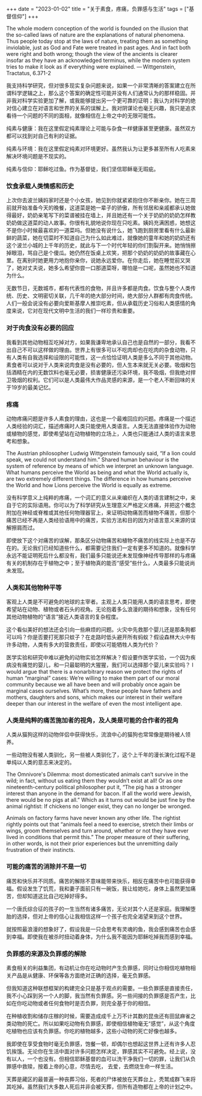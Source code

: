 +++ 
date = "2023-01-02"
title = "关于素食，疼痛，负罪感与生活"
tags = ["基督信仰"]
+++

The whole modern conception of the world is founded on the illusion that the so-called laws of nature are the explanations of natural phenomena. Thus people today stop at the laws of nature, treating them as something inviolable, just as God and Fate were treated in past ages. And in fact both were right and both wrong; though the view of the ancients is clearer insofar as they have an acknowledged terminus, while the modern system tries to make it look as if everything were explained.
— Wittgenstein, Tractatus, 6.371-2


我支持科学研究，但对很多现实复杂问题来说，如果一个非常清晰的答案建立在所谓科学逻辑之上，那么这个答案的确定性可能并没有人们通常认为的那样稳固。并非我对科学实验更加了解，或我能够提出另一个更可靠的证明；我认为对科学的绝对信心建立在对语言和世界的关系的误解上。我对阴谋论也毫无兴趣，我只是追求看待一个问题的不同的面相，就像相信在上帝之中的无限可能性。

纯素与健康：我在这里假定纯素理论上可能与杂食一样健康甚至更健康。虽然双方都可以找到对自己有利的证据。

纯素与环境：我在这里假定纯素对环境更好。虽然我认为让更多甚至所有人吃素来解决环境问题是不现实的。

纯素与信仰：耶稣吃过鱼。作为基督徒，我们坚信耶稣毫无瑕疵。

### 饮食承载人类情感和历史

上次你去波兰姨妈家时还是个小女孩，她见到你就紧紧抱住你不断亲你。她在三周前就开始准备今天的晚餐，这道菜是她一辈子的骄傲，所有邻居和亲戚都承认她做得最好，奶奶亲笔写下的菜谱被挂在墙上，并且她还有一个关于奶奶的奶奶怎样教奶奶做这道菜的动人故事。你很有礼貌地说你现在只吃素。姨妈充满困惑，她想这不是你小时候最喜欢的一道菜吗。但她没有说什么，她飞跑到厨房里看有什么最新鲜的蔬菜，她在切菜时不知道自己为什么如此难过，就像她的童年和她的奶奶还有这个波兰小城的上千年的历史，就此与下一个时代年轻的你们割裂开来。她悄悄擦掉眼泪，骂自己是个傻瓜。她仍然在饭桌上欢笑，把那个奶奶的奶奶的故事藏在心里。在离别时她更用力地抱你亲你，说她永远爱你。在你走后，她在睡觉前又哭了，她对丈夫说，她多么希望你尝一口那道菜呀，哪怕是一口呢，虽然她也不知道为什么。

无数节日，无数城市，都有代表性的食物，并且许多都是肉食。饮食与整个人类传统、历史、文明密切关联，几千年的绝大部分时间，绝大部分人群都有肉食传统。人们一般会说没有必要向爱斯基摩人推崇吃素，但从承载历史习俗和人类感情的角度来说，它对在现代文明中生活的我们一样珍贵和重要。

### 对于肉食没有必要的回应

我看到其他动物相互吃掉对方，如果我谦卑地承认自己也是自然的一部分，我看不出自己不可以这样做的理由。世界上有很多可以不吃肉却也在吃肉的杂食动物，只有人类有自我选择和设限的可能性，这一点恰恰证明人类是多么不同于其他动物。素食者可以说对于人类来说肉食是没有必要的，但人生本来就无关必要。吸烟和包括酒精在内的无数饮料也毫无必要，损害健康还污染环境，我不吸烟，但我绝对捍卫吸烟的权利。它们可以是人类最伟大作品灵感的来源，是一个老人不断回味的关于19岁的最美记忆。

### 疼痛

动物疼痛问题是许多人素食的理由，这也是一个最难回应的问题。疼痛是一个描述人类经验的词汇，描述疼痛时人类只能使用人类语言。人类无法直接体验作为动物或植物的感觉，即使希望站在动物植物的立场上，人类也只能通过人类的语言来思考和想象。

The Austrian philosopher Ludwig Wittgenstein famously said, “If a lion could speak, we could not understand him.”
Shared human behaviour is the system of reference by means of which we interpret an unknown language. What humans perceive the World as being and what the World actually is, are two extremely different things. The difference in how humans perceive the World and how Lions perceive the World is equally as extreme.

没有科学意义上纯粹的疼痛，一个词汇的意义从来编织在人类的语言建制之中，来自于它的实际语用。你可以为了科学研究从生理意义严格定义疼痛，并把这个概念附加在神经或脊椎或其他任何物理器官上，来证明动物痛苦而植物不痛苦，但那个痛苦已经不再是人类经验语用中的痛苦，实验方法和目的因为对语言意义来源的误解擦肩而过。

即使放下这个对痛苦的误解，那条区分动物痛苦和植物不痛苦的线实际上也是不存在的。无论我们已经知道些什么，都需要记住我们一定有更多不知道的。就像科学永远不能证明死后什么都没有，我们最多只能说还未发现像神经传导那样的与疼痛有关的机制存在于植物之中；至于植物真的能否“感受”些什么，人类最多只能说尚未发现。

### 人类和其他物种平等

客观上人类是不可避免的地球的主宰者。主观上人类只能用人类的语言思考，即使希望站在动物、植物或者石头的视角。无论抱着多么浪漫的期待和想象，没有任何其他动物植物的“语言”接近人类语言的复杂程度。

这个看似美好的想法还会引向一些麻烦的问题。火灾中先救那个婴儿还是那条狗都可以吗？你是否要打死那只蚊子？在走路时低头避开所有蚂蚁？假设森林大火中有许多动物，人类有多大的营救责任，即使以可能牺牲人类为代价？

医学实验和研究中难以避免的动物实验怎样解决？假设要作医学实验，一个因为疾病没有痛觉的婴儿，和一只最聪明的大猩猩，我们可以选择那个婴儿来实验吗？
I would argue that there is a nonarbitrary reason we protect the rights of human “marginal” cases: We’re willing to make them part of our moral community because we all have been and will probably once again be marginal cases ourselves. What’s more, these people have fathers and mothers, daughters and sons, which makes our interest in their welfare deeper than our interest in the welfare of even the most intelligent ape.

### 人类是纯粹的痛苦施加者的视角，及人类是可能的合作者的视角

人类从猫狗这样的动物伴侣中获得快乐，流浪中心的猫狗也常常像是期待被人领养。

一些动物没有被人类驯化，另一些被人类驯化了，这个上千年的漫长演化过程不是单纯以人类的意志来决定的。

The Omnivore's Dilemma:
most domesticated animals can’t survive in the wild; in fact, without us eating them they wouldn’t exist at all! Or as one nineteenth-century political philosopher put it, “The pig has a stronger interest than anyone in the demand for bacon. If all the world were Jewish, there would be no pigs at all.” Which as it turns out would be just fine by the animal rightist: If chickens no longer exist, they can no longer be wronged.

Animals on factory farms have never known any other life. The rightist rightly points out that “animals feel a need to exercise, stretch their limbs or wings, groom themselves and turn around, whether or not they have ever lived in conditions that permit this.” The proper measure of their suffering, in other words, is not their prior experiences but the unremitting daily frustration of their instincts.

### 可能的痛苦的消除并不是一切

痛苦和快乐并不同质。痛苦的解除不意味能带来快乐，相反在痛苦中也可能获得幸福。假设发生了饥荒，我和妻子面前只有一碗饭，我让给她吃，身体上虽然更加痛苦，但却知道这比自己吃掉好得多。

一个唐氏综合征的孩子的一生当然有诸多痛苦，无论对其个人还是家庭。我理解堕胎的选择，但对上帝的信心让我相信这样一个孩子也完全渴望来到这个世界。

就按照最浪漫的想象好了，假设我是一只会思考有灵魂的鱼，我会感到痛苦也会感到幸福。即使我在被杀时扭动着身体，为什么我不能因为耶稣吃掉我而感到幸福。

### 负罪感的来源及负罪感的解除

素食相关的利益集团，有动机让你在吃动物时产生负罪感，同时让你相信吃植物相关产品是从健康、环保等各方面绝对正确的选择，毫无负罪感。

但我知道这种联想框架的构建完全只是基于观点的需要。一些负罪感是直接责任，我不小心踩到另一个人的脚，我当然有负罪感。另一些间接的负罪感是否产生，比如在你吃动物或者任何食物时是否负罪，则完全基于你的相信。

在种植收割和储存庄稼的时候，需要造成成千上万不计其数的昆虫还有田鼠麻雀之类动物的死亡。所以如果吃动物有负罪感，即使相信植物毫无“感觉”，从这个角度吃植物也应该有负罪感。你吃的植物越多，这些小动物的死亡好像也越多。

我即使在享受食物时毫无负罪感，饱餐一顿，却偶尔也想起这世界上还有许多人忍饥挨饿。无论你在生活中面对许多问题怎样决定，罪感其实不可避免。经上说，没有以人，一个也没有。但相信耶稣基督的血可以洗干净我们一切的罪，让我们从负罪感中救赎，按着上帝的心意，尽情去吃， 去爱，去燃烧生命一样生活。

天葬是藏区的最普遍一种丧葬习俗，死者的尸体被放在天葬台上，秃鹫成群飞来将其吃掉。虽然我们大多数人死后并非会被天葬，但所有造物都在上帝的计划之中。


